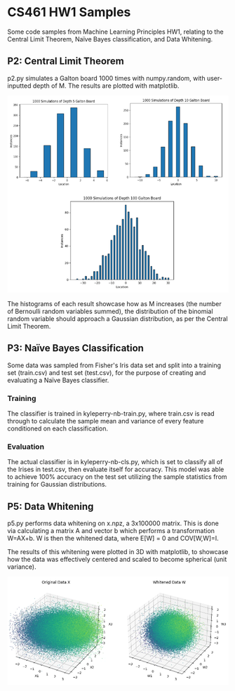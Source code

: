 # CS461 HW1 Samples

Some code samples from Machine Learning Principles HW1, relating to the Central Limit Theorem, Naïve Bayes classification, and Data Whitening.

## P2: Central Limit Theorem

p2.py simulates a Galton board 1000 times with numpy.random, with user-inputted depth of M. The results are plotted with matplotlib.

<p align="center">
  <img src="https://raw.githubusercontent.com/KyleDouglasP/cs461-hw1/refs/heads/main/img/GaltonBoard.PNG" />
</p>

The histograms of each result showcase how as M increases (the number of Bernoulli random variables summed), the distribution of the binomial random variable should approach a Gaussian distribution, as per the Central Limit Theorem.

## P3: Naïve Bayes Classification

Some data was sampled from Fisher's Iris data set and split into a training set (train.csv) and test set (test.csv), for the purpose of creating and evaluating a Naïve Bayes classifier.

### Training 

The classifier is trained in kyleperry-nb-train.py, where train.csv is read through to calculate the sample mean and variance of every feature conditioned on each classification.

### Evaluation

The actual classifier is in kyleperry-nb-cls.py, which is set to classify all of the Irises in test.csv, then evaluate itself for accuracy. This model was able to achieve 100% accuracy on the test set utilizing the sample statistics from training for Gaussian distributions.

## P5: Data Whitening

p5.py performs data whitening on x.npz, a 3x100000 matrix. This is done via calculating a matrix A and vector b which performs a transformation W=AX+b. W is then the whitened data, where E[W] = 0 and COV[W,W]=I.

The results of this whitening were plotted in 3D with matplotlib, to showcase how the data was effectively centered and scaled to become spherical (unit variance).

<p align="center">
  <img src="https://raw.githubusercontent.com/KyleDouglasP/cs461-hw1/refs/heads/main/img/Whitening.PNG" />
</p>
